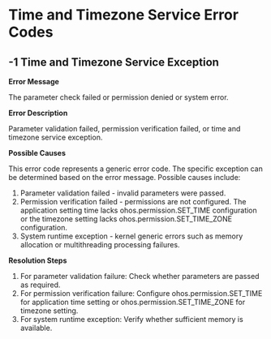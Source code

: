 # Time and Timezone Service Error Codes

## -1 Time and Timezone Service Exception

**Error Message**

  The parameter check failed or permission denied or system error.

**Error Description**

Parameter validation failed, permission verification failed, or time and timezone service exception.

**Possible Causes**

This error code represents a generic error code. The specific exception can be determined based on the error message. Possible causes include:

1. Parameter validation failed - invalid parameters were passed.
2. Permission verification failed - permissions are not configured. The application setting time lacks ohos.permission.SET_TIME configuration or the timezone setting lacks ohos.permission.SET_TIME_ZONE configuration.
3. System runtime exception - kernel generic errors such as memory allocation or multithreading processing failures.

**Resolution Steps**

1. For parameter validation failure: Check whether parameters are passed as required.
2. For permission verification failure: Configure ohos.permission.SET_TIME for application time setting or ohos.permission.SET_TIME_ZONE for timezone setting.
3. For system runtime exception: Verify whether sufficient memory is available.